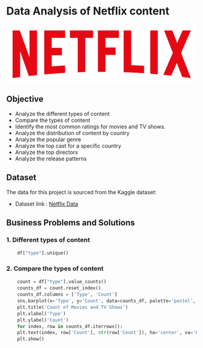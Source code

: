 # Data Analysis of Netflix content
![Netflix logo](https://github.com/Myster22/netflix_python_project/blob/main/logo.png)
## Objective
- Analyze the different types of content
- Compare the types of  content
- Identify the most common ratings for movies and TV shows.
- Analyze the distribution of content by country
- Analyze the popular genre
- Analyze the top cast for a specific country
- Analyze the top directors
- Analyze the release patterns
## Dataset
The data for this project is sourced from the Kaggle dataset:
- Dataset link : [Netflix Data](https://www.kaggle.com/datasets/shivamb/netflix-shows?resource=download)
## Business Problems and Solutions
### 1. Different types of content
```python
    df["type"].unique()
```
### 2. Compare the types of  content
```python
    count = df["type"].value_counts()
    counts_df = count.reset_index()
    counts_df.columns = ['Type', 'Count']
    sns.barplot(x='Type', y='Count', data=counts_df, palette='pastel', hue='Type', dodge=False, legend=False)
    plt.title('Count of Movies and TV Shows')
    plt.xlabel('Type')
    plt.ylabel('Count')
    for index, row in counts_df.iterrows():
    plt.text(index, row['Count'], str(row['Count']), ha='center', va='bottom')
    plt.show()
```

